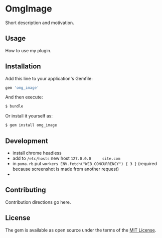 # OmgImage
Short description and motivation.

## Usage
How to use my plugin.

## Installation
Add this line to your application's Gemfile:

```ruby
gem 'omg_image'
```

And then execute:
```bash
$ bundle
```

Or install it yourself as:
```bash
$ gem install omg_image
```

## Development

- install chrome headless 
- add to `/etc/hosts` new host `127.0.0.0     site.com`
- in `puma.rb` put `workers ENV.fetch("WEB_CONCURRENCY") { 3 }` (required because screenshot is made from another request)
- 

## Contributing
Contribution directions go here.

## License
The gem is available as open source under the terms of the [MIT License](https://opensource.org/licenses/MIT).
